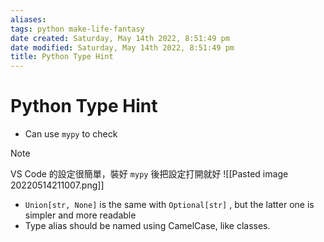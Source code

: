 ```yaml
---
aliases: 
tags: python make-life-fantasy 
date created: Saturday, May 14th 2022, 8:51:49 pm
date modified: Saturday, May 14th 2022, 8:51:49 pm
title: Python Type Hint
---
```


# Python Type Hint

- Can use `mypy` to check

> [!Note]
> VS Code 的設定很簡單，裝好 `mypy` 後把設定打開就好
> ![[Pasted image 20220514211007.png]]

- `Union[str, None]` is the same with `Optional[str]` , but the latter one is simpler and more readable
- Type alias should be named using CamelCase, like classes.